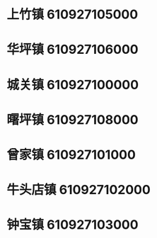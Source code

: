 # 上竹镇 610927105000
# 华坪镇 610927106000
# 城关镇 610927100000
# 曙坪镇 610927108000
# 曾家镇 610927101000
# 牛头店镇 610927102000
# 钟宝镇 610927103000
